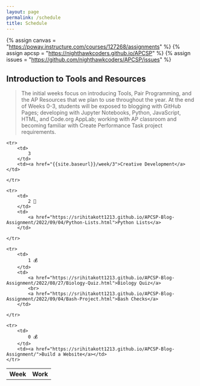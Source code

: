 ```yaml
---
layout: page
permalink: /schedule
title: Schedule
---
```


<!-- Canvas Course -->
{% assign canvas = "https://poway.instructure.com/courses/127268/assignments" %}
{% assign apcsp = "https://nighthawkcoders.github.io/APCSP" %}
{% assign issues = "https://github.com/nighthawkcoders/APCSP/issues" %}

## Introduction to Tools and Resources
> The initial weeks focus on introducing Tools, Pair Programming, and the AP Resources that we plan to use throughout the year. At the end of Weeks 0-3, students will be exposed to blogging with GitHub Pages; developing with Jupyter Notebooks, Python, JavaScript, HTML, and Code.org AppLab; working with AP classroom and becoming familiar with Create Performance Task project requirements.

<table>
    <tr>
     <th>Week</th>
     <th>Work</th>
    </tr>

    <tr>
        <td>
            3
        </td>
        <td><a href="{{site.baseurl}}/week/3">Creative Development</a></td>
         
    </tr>

    <tr>
        <td>
            2 🚧
        </td>
        <td>
            <a href="https://srihitakott1213.github.io/APCSP-Blog-Assignment/2022/09/04/Python-Lists.html">Python Lists</a>
        </td>
        
    </tr>

    <tr>
        <td>
            1 💰
        </td>
        <td>
            <a href="https://srihitakott1213.github.io/APCSP-Blog-Assignment/2022/08/27/Biology-Quiz.html">Biology Quiz</a>
            <br>
            <a href="https://srihitakott1213.github.io/APCSP-Blog-Assignment/2022/09/04/Bash-Project.html">Bash Checks</a>
        </td>

    </tr>
    
    <tr>
        <td>
            0 💰
        </td>
        <td><a href="https://srihitakott1213.github.io/APCSP-Blog-Assignment/">Build a Website</a></td>
    </tr>
</table>